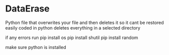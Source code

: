 # DataErase
Python file that overwrites your file and then deletes it so it cant be restored easily coded in python deletes everything in a selected directory


if any errors run 
pip install os
pip install shutil
pip install random

make sure python is installed
